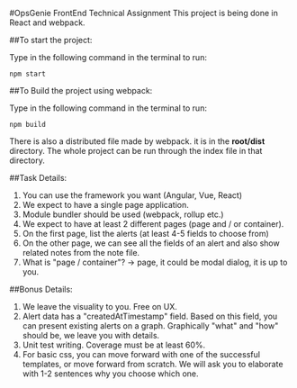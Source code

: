 
#OpsGenie FrontEnd Technical Assignment
This project is being done in React and webpack.


##To start the project:

Type in the following command in the terminal to run:
```
npm start
```


##To Build the project using webpack:

Type in the following command in the terminal to run:
```
npm build
```

There is also a distributed file made by webpack. it is in the **root/dist** directory. The whole project can be run through the index file in that directory.




##Task Details:

1. You can use the framework you want (Angular, Vue, React)
2. We expect to have a single page application.
3. Module bundler should be used (webpack, rollup etc.)
4. We expect to have at least 2 different pages (page and / or container).
5. On the first page, list the alerts (at least 4-5 fields to choose from)
6. On the other page, we can see all the fields of an alert and also show related notes from the note file.
7. What is "page / container"? -> page, it could be modal dialog, it is up to you.



##Bonus Details:

1. We leave the visuality to you. Free on UX.
2. Alert data has a "createdAtTimestamp" field. Based on this field, you can present existing alerts on a graph. Graphically "what" and "how" should be, we leave you with details.
3. Unit test writing. Coverage must be at least 60%.
4. For basic css, you can move forward with one of the successful templates, or move forward from scratch. We will ask you to elaborate with 1-2 sentences why you choose which one.
